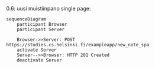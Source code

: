 0.6: uusi muistiinpano single page:

```mermaid
sequenceDiagram
    participant Browser
    participant Server
    
    Browser->>Server: POST https://studies.cs.helsinki.fi/exampleapp/new_note_spa
    activate Server
    Server-->>Browser: HTTP 201 Created
    deactivate Server
```